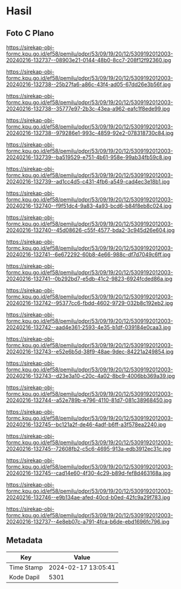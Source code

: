 # Hasil

## Foto C Plano

https://sirekap-obj-formc.kpu.go.id/ef58/pemilu/pdpr/53/09/19/20/12/5309192012003-20240216-132737--08903e21-0144-48b0-8cc7-208f12f92360.jpg

https://sirekap-obj-formc.kpu.go.id/ef58/pemilu/pdpr/53/09/19/20/12/5309192012003-20240216-132738--25b27fa6-a86c-43f4-ad05-67dd26e3b56f.jpg

https://sirekap-obj-formc.kpu.go.id/ef58/pemilu/pdpr/53/09/19/20/12/5309192012003-20240216-132738--35777e97-2b3c-43ea-a962-eafc1f8ede99.jpg

https://sirekap-obj-formc.kpu.go.id/ef58/pemilu/pdpr/53/09/19/20/12/5309192012003-20240216-132738--979286e1-993c-4859-92e2-078318730c84.jpg

https://sirekap-obj-formc.kpu.go.id/ef58/pemilu/pdpr/53/09/19/20/12/5309192012003-20240216-132739--ba519529-e751-4b61-958e-99ab34fb59c8.jpg

https://sirekap-obj-formc.kpu.go.id/ef58/pemilu/pdpr/53/09/19/20/12/5309192012003-20240216-132739--ad1cc4d5-c431-4fb6-a549-cad4ec3e18b1.jpg

https://sirekap-obj-formc.kpu.go.id/ef58/pemilu/pdpr/53/09/19/20/12/5309192012003-20240216-132740--f9f51dc4-9a83-4a93-bcd6-b84f8eb8c024.jpg

https://sirekap-obj-formc.kpu.go.id/ef58/pemilu/pdpr/53/09/19/20/12/5309192012003-20240216-132740--45d08626-c55f-4577-bda2-3c945d26e604.jpg

https://sirekap-obj-formc.kpu.go.id/ef58/pemilu/pdpr/53/09/19/20/12/5309192012003-20240216-132741--6e672292-60b8-4e66-988c-df7d7049c6ff.jpg

https://sirekap-obj-formc.kpu.go.id/ef58/pemilu/pdpr/53/09/19/20/12/5309192012003-20240216-132741--0b292bd7-e5db-41c2-9823-6924fcded86a.jpg

https://sirekap-obj-formc.kpu.go.id/ef58/pemilu/pdpr/53/09/19/20/12/5309192012003-20240216-132742--95377cc6-fbdd-4602-9729-032b8c192eb2.jpg

https://sirekap-obj-formc.kpu.go.id/ef58/pemilu/pdpr/53/09/19/20/12/5309192012003-20240216-132742--aad4e361-2593-4e35-b1df-039184e0caa3.jpg

https://sirekap-obj-formc.kpu.go.id/ef58/pemilu/pdpr/53/09/19/20/12/5309192012003-20240216-132743--e52e6b5d-38f9-48ae-9dec-84221a249854.jpg

https://sirekap-obj-formc.kpu.go.id/ef58/pemilu/pdpr/53/09/19/20/12/5309192012003-20240216-132743--d23e3a10-c20c-4a02-8bc9-4006bb369a39.jpg

https://sirekap-obj-formc.kpu.go.id/ef58/pemilu/pdpr/53/09/19/20/12/5309192012003-20240216-132744--a52e789b-e796-4110-81d7-081c38968450.jpg

https://sirekap-obj-formc.kpu.go.id/ef58/pemilu/pdpr/53/09/19/20/12/5309192012003-20240216-132745--bc121a2f-de46-4adf-b6ff-a3f578ea2240.jpg

https://sirekap-obj-formc.kpu.go.id/ef58/pemilu/pdpr/53/09/19/20/12/5309192012003-20240216-132745--72608fb2-c5c6-4695-913a-edb3912ec31c.jpg

https://sirekap-obj-formc.kpu.go.id/ef58/pemilu/pdpr/53/09/19/20/12/5309192012003-20240216-132745--cad14e60-4f30-4c29-b89d-fef8d463168a.jpg

https://sirekap-obj-formc.kpu.go.id/ef58/pemilu/pdpr/53/09/19/20/12/5309192012003-20240216-132746--e9b134ae-afed-40cd-b0ed-42fc9a29f783.jpg

https://sirekap-obj-formc.kpu.go.id/ef58/pemilu/pdpr/53/09/19/20/12/5309192012003-20240216-132737--4e8eb07c-a791-4fca-b6de-ebd1696fc796.jpg


## Metadata

| Key        | Value               |
| ---------- | ------------------- |
| Time Stamp | 2024-02-17 13:05:41 |
| Kode Dapil | 5301                |



